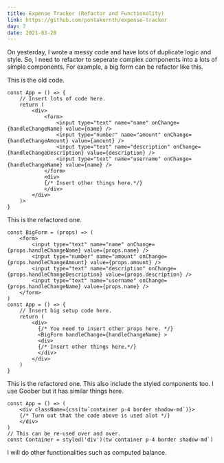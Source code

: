 ```yaml
---
title: Expense Tracker (Refactor and Functionality)
link: https://github.com/pontakornth/expense-tracker
day: 7
date: 2021-03-28
---
```

On yesterday, I wrote a messy code and have lots of duplicate logic and style.
So, I need to refactor to seperate complex components into a lots of simple components.
For example, a big form can be refactor like this.
<!--more-->
This is the old code.

```tsx
const App = () => {
    // Insert lots of code here.
    return (
        <div>
            <form>
                <input type="text" name="name" onChange={handleChangeName} value={name} />
                <input type="number" name="amount" onChange={handleChangeAmount} value={amount} />
                <input type="text" name="description" onChange={handleChangeDescription} value={description} />
                <input type="text" name="username" onChange={handleChangeName} value={name} />
            </form>
            <div>
            {/* Insert other things here.*/}
            </div>
        </div>
    )>
}
```

This is the refactored one.

```tsx
const BigForm = (props) => (
    <form>
        <input type="text" name="name" onChange={props.handleChangeName} value={props.name} />
        <input type="number" name="amount" onChange={props.handleChangeAmount} value={props.amount} />
        <input type="text" name="description" onChange={props.handleChangeDescription} value={props.description} />
        <input type="text" name="username" onChange={props.handleChangeName} value={props.name} />
    </form>
)
const App = () => {
    // Insert big setup code here.
    return (
        <div>
          {/* You need to insert other props here. */}
          <BigForm handleChange={handleChangeName} >
          <div>
          {/* Insert other things here.*/}
          </div>
        </div>
    )
}
```

This is the refactored one. This also include the styled components too. I use Goober but it
has similar things here.

```tsx
const App = () => (
    <div className={css(tw`container p-4 border shadow-md`)}>
    {/* Turn out that the code above is used alot */}
    </div>
)
// This can be re-used over and over.
const Container = styled('div')(tw`container p-4 border shadow-md`)
```

I will do other functionalities such as computed balance.